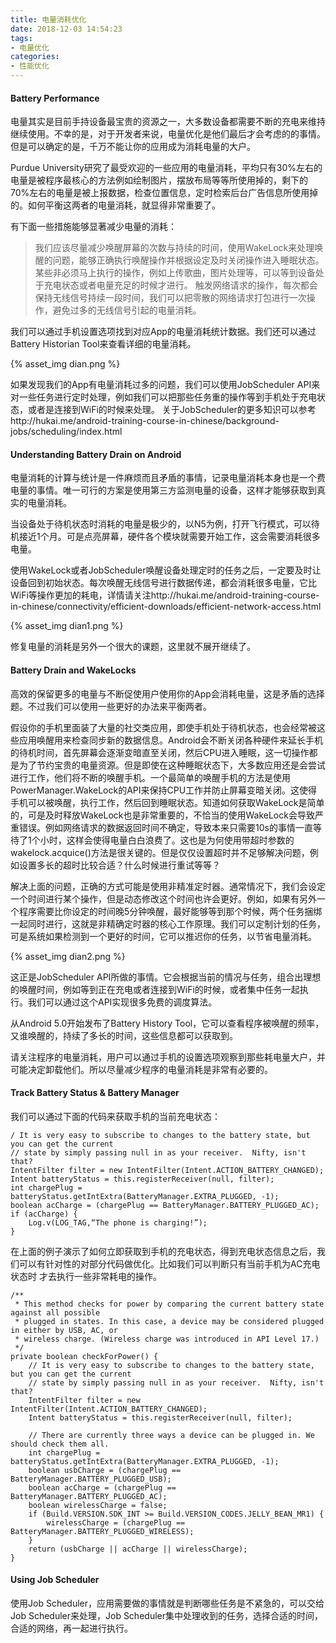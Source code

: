```yaml
---
title: 电量消耗优化
date: 2018-12-03 14:54:23
tags:
- 电量优化
categories:
- 性能优化
---
```

#### Battery Performance
电量其实是目前手持设备最宝贵的资源之一，大多数设备都需要不断的充电来维持继续使用。不幸的是，对于开发者来说，电量优化是他们最后才会考虑的的事情。但是可以确定的是，千万不能让你的应用成为消耗电量的大户。

Purdue University研究了最受欢迎的一些应用的电量消耗，平均只有30%左右的电量是被程序最核心的方法例如绘制图片，摆放布局等等所使用掉的，剩下的70%左右的电量是被上报数据，检查位置信息，定时检索后台广告信息所使用掉的。如何平衡这两者的电量消耗，就显得非常重要了。

有下面一些措施能够显著减少电量的消耗：
>我们应该尽量减少唤醒屏幕的次数与持续的时间，使用WakeLock来处理唤醒的问题，能够正确执行唤醒操作并根据设定及时关闭操作进入睡眠状态。
>某些非必须马上执行的操作，例如上传歌曲，图片处理等，可以等到设备处于充电状态或者电量充足的时候才进行。
>触发网络请求的操作，每次都会保持无线信号持续一段时间，我们可以把零散的网络请求打包进行一次操作，避免过多的无线信号引起的电量消耗。

我们可以通过手机设置选项找到对应App的电量消耗统计数据。我们还可以通过Battery Historian Tool来查看详细的电量消耗。

{% asset_img dian.png %}

如果发现我们的App有电量消耗过多的问题，我们可以使用JobScheduler API来对一些任务进行定时处理，例如我们可以把那些任务重的操作等到手机处于充电状态，或者是连接到WiFi的时候来处理。 关于JobScheduler的更多知识可以参考http://hukai.me/android-training-course-in-chinese/background-jobs/scheduling/index.html

#### Understanding Battery Drain on Android
电量消耗的计算与统计是一件麻烦而且矛盾的事情，记录电量消耗本身也是一个费电量的事情。唯一可行的方案是使用第三方监测电量的设备，这样才能够获取到真实的电量消耗。

当设备处于待机状态时消耗的电量是极少的，以N5为例，打开飞行模式，可以待机接近1个月。可是点亮屏幕，硬件各个模块就需要开始工作，这会需要消耗很多电量。

使用WakeLock或者JobScheduler唤醒设备处理定时的任务之后，一定要及时让设备回到初始状态。每次唤醒无线信号进行数据传递，都会消耗很多电量，它比WiFi等操作更加的耗电，详情请关注http://hukai.me/android-training-course-in-chinese/connectivity/efficient-downloads/efficient-network-access.html

{% asset_img dian1.png %}

修复电量的消耗是另外一个很大的课题，这里就不展开继续了。

#### Battery Drain and WakeLocks
高效的保留更多的电量与不断促使用户使用你的App会消耗电量，这是矛盾的选择题。不过我们可以使用一些更好的办法来平衡两者。

假设你的手机里面装了大量的社交类应用，即使手机处于待机状态，也会经常被这些应用唤醒用来检查同步新的数据信息。Android会不断关闭各种硬件来延长手机的待机时间，首先屏幕会逐渐变暗直至关闭，然后CPU进入睡眠，这一切操作都是为了节约宝贵的电量资源。但是即使在这种睡眠状态下，大多数应用还是会尝试进行工作，他们将不断的唤醒手机。一个最简单的唤醒手机的方法是使用PowerManager.WakeLock的API来保持CPU工作并防止屏幕变暗关闭。这使得手机可以被唤醒，执行工作，然后回到睡眠状态。知道如何获取WakeLock是简单的，可是及时释放WakeLock也是非常重要的，不恰当的使用WakeLock会导致严重错误。例如网络请求的数据返回时间不确定，导致本来只需要10s的事情一直等待了1个小时，这样会使得电量白白浪费了。这也是为何使用带超时参数的wakelock.acquice()方法是很关键的。但是仅仅设置超时并不足够解决问题，例如设置多长的超时比较合适？什么时候进行重试等等？

解决上面的问题，正确的方式可能是使用非精准定时器。通常情况下，我们会设定一个时间进行某个操作，但是动态修改这个时间也许会更好。例如，如果有另外一个程序需要比你设定的时间晚5分钟唤醒，最好能够等到那个时候，两个任务捆绑一起同时进行，这就是非精确定时器的核心工作原理。我们可以定制计划的任务，可是系统如果检测到一个更好的时间，它可以推迟你的任务，以节省电量消耗。

{% asset_img dian2.png %}

这正是JobScheduler API所做的事情。它会根据当前的情况与任务，组合出理想的唤醒时间，例如等到正在充电或者连接到WiFi的时候，或者集中任务一起执行。我们可以通过这个API实现很多免费的调度算法。

从Android 5.0开始发布了Battery History Tool，它可以查看程序被唤醒的频率，又谁唤醒的，持续了多长的时间，这些信息都可以获取到。

请关注程序的电量消耗，用户可以通过手机的设置选项观察到那些耗电量大户，并可能决定卸载他们。所以尽量减少程序的电量消耗是非常有必要的。

#### Track Battery Status & Battery Manager
我们可以通过下面的代码来获取手机的当前充电状态：

```
/ It is very easy to subscribe to changes to the battery state, but you can get the current
// state by simply passing null in as your receiver.  Nifty, isn't that?
IntentFilter filter = new IntentFilter(Intent.ACTION_BATTERY_CHANGED);
Intent batteryStatus = this.registerReceiver(null, filter);
int chargePlug = batteryStatus.getIntExtra(BatteryManager.EXTRA_PLUGGED, -1);
boolean acCharge = (chargePlug == BatteryManager.BATTERY_PLUGGED_AC);
if (acCharge) {
    Log.v(LOG_TAG,“The phone is charging!”);
}
```

在上面的例子演示了如何立即获取到手机的充电状态，得到充电状态信息之后，我们可以有针对性的对部分代码做优化。比如我们可以判断只有当前手机为AC充电状态时 才去执行一些非常耗电的操作。

```
/**
 * This method checks for power by comparing the current battery state against all possible
 * plugged in states. In this case, a device may be considered plugged in either by USB, AC, or
 * wireless charge. (Wireless charge was introduced in API Level 17.)
 */
private boolean checkForPower() {
    // It is very easy to subscribe to changes to the battery state, but you can get the current
    // state by simply passing null in as your receiver.  Nifty, isn't that?
    IntentFilter filter = new IntentFilter(Intent.ACTION_BATTERY_CHANGED);
    Intent batteryStatus = this.registerReceiver(null, filter);

    // There are currently three ways a device can be plugged in. We should check them all.
    int chargePlug = batteryStatus.getIntExtra(BatteryManager.EXTRA_PLUGGED, -1);
    boolean usbCharge = (chargePlug == BatteryManager.BATTERY_PLUGGED_USB);
    boolean acCharge = (chargePlug == BatteryManager.BATTERY_PLUGGED_AC);
    boolean wirelessCharge = false;
    if (Build.VERSION.SDK_INT >= Build.VERSION_CODES.JELLY_BEAN_MR1) {
        wirelessCharge = (chargePlug == BatteryManager.BATTERY_PLUGGED_WIRELESS);
    }
    return (usbCharge || acCharge || wirelessCharge);
}
```

#### Using Job Scheduler
使用Job Scheduler，应用需要做的事情就是判断哪些任务是不紧急的，可以交给Job Scheduler来处理，Job Scheduler集中处理收到的任务，选择合适的时间，合适的网络，再一起进行执行。
